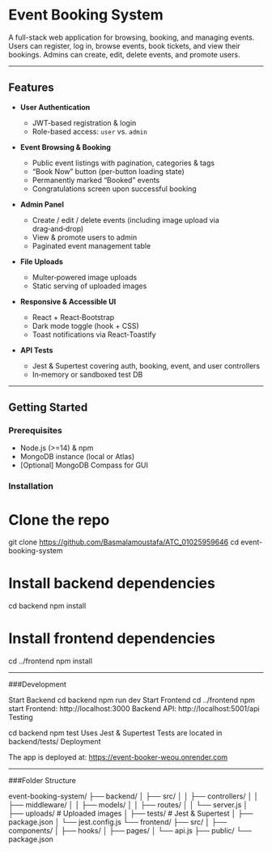 # Event Booking System

A full-stack web application for browsing, booking, and managing events. Users can register, log in, browse events, book tickets, and view their bookings. Admins can create, edit, delete events, and promote users.

---

## Features

- **User Authentication**
  - JWT-based registration & login  
  - Role-based access: `user` vs. `admin`  

- **Event Browsing & Booking**
  - Public event listings with pagination, categories & tags  
  - “Book Now” button (per-button loading state)  
  - Permanently marked “Booked” events  
  - Congratulations screen upon successful booking  

- **Admin Panel**
  - Create / edit / delete events (including image upload via drag‑and‑drop)  
  - View & promote users to admin  
  - Paginated event management table  

- **File Uploads**
  - Multer‑powered image uploads  
  - Static serving of uploaded images  

- **Responsive & Accessible UI**
  - React + React‑Bootstrap  
  - Dark mode toggle (hook + CSS)  
  - Toast notifications via React‑Toastify  

- **API Tests**
  - Jest & Supertest covering auth, booking, event, and user controllers  
  - In‑memory or sandboxed test DB  

---

## Getting Started

### Prerequisites

- Node.js (>=14) & npm  
- MongoDB instance (local or Atlas)  
- [Optional] MongoDB Compass for GUI  

### Installation

# Clone the repo
git clone https://github.com/Basmalamoustafa/ATC_01025959646
cd event-booking-system

# Install backend dependencies
cd backend
npm install

# Install frontend dependencies
cd ../frontend
npm install

___

###Development

Start Backend
cd backend
npm run dev
Start Frontend
cd ../frontend
npm start
Frontend: http://localhost:3000
Backend API: http://localhost:5001/api
Testing

cd backend
npm test
Uses Jest & Supertest
Tests are located in backend/tests/
Deployment

The app is deployed at:
https://event-booker-weou.onrender.com
___

###Folder Structure

event-booking-system/
├── backend/
│   ├── src/
│   │   ├── controllers/
│   │   ├── middleware/
│   │   ├── models/
│   │   ├── routes/
│   │   └── server.js
│   ├── uploads/        # Uploaded images
│   ├── tests/          # Jest & Supertest
│   ├── package.json
│   └── jest.config.js
└── frontend/
    ├── src/
    │   ├── components/
    │   ├── hooks/
    │   ├── pages/
    │   └── api.js
    ├── public/
    └── package.json
